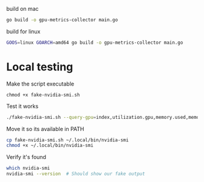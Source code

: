 build on mac
```sh
go build -o gpu-metrics-collector main.go
```

build for linux
```sh
GOOS=linux GOARCH=amd64 go build -o gpu-metrics-collector main.go
```

# Local testing
Make the script executable
```
chmod +x fake-nvidia-smi.sh
```

Test it works
```sh
./fake-nvidia-smi.sh --query-gpu=index,utilization.gpu,memory.used,memory.total,temperature.gpu,power.draw --format=csv,noheader,nounits
```

Move it so its available in PATH
```sh
cp fake-nvidia-smi.sh ~/.local/bin/nvidia-smi
chmod +x ~/.local/bin/nvidia-smi
```

Verify it's found
```sh
which nvidia-smi
nvidia-smi --version  # Should show our fake output
```
